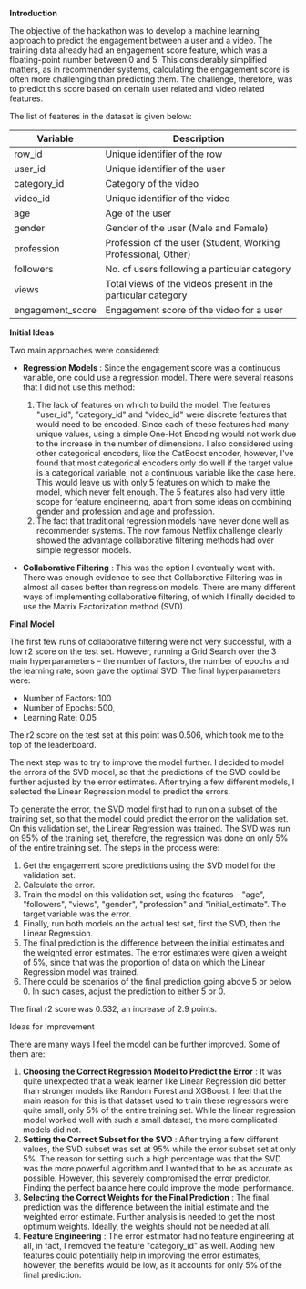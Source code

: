 **Introduction**

The objective of the hackathon was to develop a machine learning approach to predict the engagement between a user and a video. The training data already had an engagement score feature, which was a floating-point number between 0 and 5. This considerably simplified matters, as in recommender systems, calculating the engagement score is often more challenging than predicting them. The challenge, therefore, was to predict this score based on certain user related and video related features.

The list of features in the dataset is given below:

| **Variable** | **Description** |
| --- | --- |
| row\_id | Unique identifier of the row |
| user\_id | Unique identifier of the user |
| category\_id | Category of the video |
| video\_id | Unique identifier of the video |
| age | Age of the user |
| gender | Gender of the user (Male and Female) |
| profession | Profession of the user (Student, Working Professional, Other) |
| followers | No. of users following a particular category |
| views | Total views of the videos present in the particular category |
| engagement\_score | Engagement score of the video for a user |

**Initial Ideas**

Two main approaches were considered:

- **Regression Models** : Since the engagement score was a continuous variable, one could use a regression model. There were several reasons that I did not use this method:
  1. The lack of features on which to build the model. The features &quot;user\_id&quot;, &quot;category\_id&quot; and &quot;video\_id&quot; were discrete features that would need to be encoded. Since each of these features had many unique values, using a simple One-Hot Encoding would not work due to the increase in the number of dimensions. I also considered using other categorical encoders, like the CatBoost encoder, however, I&#39;ve found that most categorical encoders only do well if the target value is a categorical variable, not a continuous variable like the case here. This would leave us with only 5 features on which to make the model, which never felt enough. The 5 features also had very little scope for feature engineering, apart from some ideas on combining gender and profession and age and profession.
  2. The fact that traditional regression models have never done well as recommender systems. The now famous Netflix challenge clearly showed the advantage collaborative filtering methods had over simple regressor models.

- **Collaborative Filtering** : This was the option I eventually went with. There was enough evidence to see that Collaborative Filtering was in almost all cases better than regression models. There are many different ways of implementing collaborative filtering, of which I finally decided to use the Matrix Factorization method (SVD).

**Final Model**

The first few runs of collaborative filtering were not very successful, with a low r2 score on the test set. However, running a Grid Search over the 3 main hyperparameters – the number of factors, the number of epochs and the learning rate, soon gave the optimal SVD. The final hyperparameters were:

- Number of Factors: 100
- Number of Epochs: 500,
- Learning Rate: 0.05

The r2 score on the test set at this point was 0.506, which took me to the top of the leaderboard.

The next step was to try to improve the model further. I decided to model the errors of the SVD model, so that the predictions of the SVD could be further adjusted by the error estimates. After trying a few different models, I selected the Linear Regression model to predict the errors.

To generate the error, the SVD model first had to run on a subset of the training set, so that the model could predict the error on the validation set. On this validation set, the Linear Regression was trained. The SVD was run on 95% of the training set, therefore, the regression was done on only 5% of the entire training set. The steps in the process were:

1. Get the engagement score predictions using the SVD model for the validation set.
2. Calculate the error.
3. Train the model on this validation set, using the features – &quot;age&quot;, &quot;followers&quot;, &quot;views&quot;, &quot;gender&quot;, &quot;profession&quot; and &quot;initial\_estimate&quot;. The target variable was the error.
4. Finally, run both models on the actual test set, first the SVD, then the Linear Regression.
5. The final prediction is the difference between the initial estimates and the weighted error estimates. The error estimates were given a weight of 5%, since that was the proportion of data on which the Linear Regression model was trained.
6. There could be scenarios of the final prediction going above 5 or below 0. In such cases, adjust the prediction to either 5 or 0.

The final r2 score was 0.532, an increase of 2.9 points.

Ideas for Improvement

There are many ways I feel the model can be further improved. Some of them are:

1. **Choosing the Correct Regression Model to Predict the Error** : It was quite unexpected that a weak learner like Linear Regression did better than stronger models like Random Forest and XGBoost. I feel that the main reason for this is that dataset used to train these regressors were quite small, only 5% of the entire training set. While the linear regression model worked well with such a small dataset, the more complicated models did not.
2. **Setting the Correct Subset for the SVD** : After trying a few different values, the SVD subset was set at 95% while the error subset set at only 5%. The reason for setting such a high percentage was that the SVD was the more powerful algorithm and I wanted that to be as accurate as possible. However, this severely compromised the error predictor. Finding the perfect balance here could improve the model performance.
3. **Selecting the Correct Weights for the Final Prediction** : The final prediction was the difference between the initial estimate and the weighted error estimate. Further analysis is needed to get the most optimum weights. Ideally, the weights should not be needed at all.
4. **Feature Engineering** : The error estimator had no feature engineering at all, in fact, I removed the feature &quot;category\_id&quot; as well. Adding new features could potentially help in improving the error estimates, however, the benefits would be low, as it accounts for only 5% of the final prediction.
